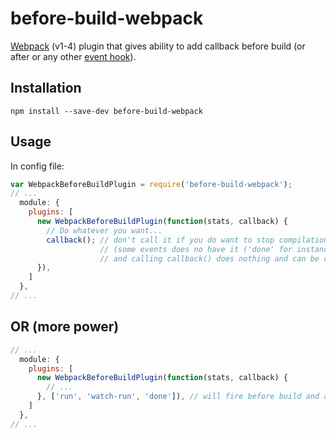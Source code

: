 # before-build-webpack

[Webpack](http://webpack.github.io/) (v1-4) plugin that gives ability to add callback
before build (or after or any other [event hook](https://webpack.js.org/api/compiler-hooks/)).

## Installation

```
npm install --save-dev before-build-webpack
```

## Usage

In config file:

``` javascript
var WebpackBeforeBuildPlugin = require('before-build-webpack');
// ...
  module: {
    plugins: [
      new WebpackBeforeBuildPlugin(function(stats, callback) {
        // Do whatever you want...
        callback(); // don't call it if you do want to stop compilation
                    // (some events does no have it ('done' for instance)
                    // and calling callback() does nothing and can be ommited)
      }),
    ]
  },
// ...
```

## OR (more power)

``` javascript
// ...
  module: {
    plugins: [
      new WebpackBeforeBuildPlugin(function(stats, callback) {
        // ...
      }, ['run', 'watch-run', 'done']), // will fire before build and after build
    ]
  },
// ...
```
